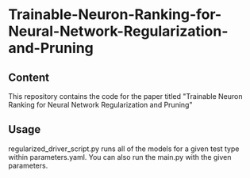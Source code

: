 # Trainable-Neuron-Ranking-for-Neural-Network-Regularization-and-Pruning


## Content
This repository contains the code for the paper titled "Trainable Neuron Ranking for Neural Network Regularization and Pruning"

## Usage
regularized_driver_script.py runs all of the models for a given test type within parameters.yaml. You can also run the main.py with the given parameters.
